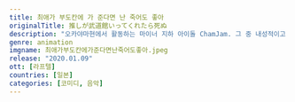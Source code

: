 ```yaml
---
title: 최애가 부도칸에 가 준다면 난 죽어도 좋아
originalTitle: 推しが武道館いってくれたら死ぬ
description: "오카야마현에서 활동하는 마이너 지하 아이돌 ChamJam. 그 중 내성적이고 낯을 많이 가리는 인기 최하위 멤버 마이나.  하지만 모든 인생을 걸고 마이나를 응원하는 열광적인 팬이 있다. 수입은 마이나에게 다 바치기 때문에, 자신은 항상 고교 시절 입던 빨간 체육복. 너무 사랑한 나머지 라이브 중에 코피를 푸확 쏟는… 전설적 아가씨 에리피요 씨!  마이나가 부도칸 무대에 서는 날까지… 에리피요의 온 힘과 영혼을 다한 아이돌 오타쿠 활동은 계속된다♥♥♥"
genre: animation
imgname: 최애가부도칸에가준다면난죽어도좋아.jpeg
release: "2020.01.09"
ott: [라프텔]
countries: [일본]
categories: [코미디, 음악]
---
```

